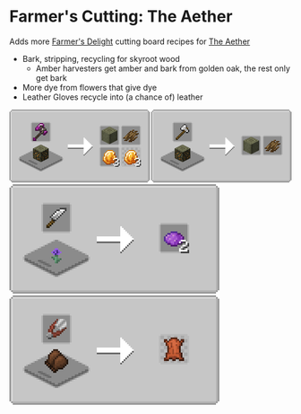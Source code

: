 # Farmer's Cutting: The Aether
Adds more [Farmer's Delight](https://modrinth.com/mod/farmers-delight) cutting board recipes for [The Aether](https://modrinth.com/mod/aether)

- Bark, stripping, recycling for skyroot wood
    - Amber harvesters get amber and bark from golden oak, the rest only get bark
- More dye from flowers that give dye
- Leather Gloves recycle into (a chance of) leather

![Wood Cutting](media/woodcutting.png) ![Flower Cutting](media/flowercutting.png) ![Leather Gloves Cutting](media/leatherglovescutting.png) 